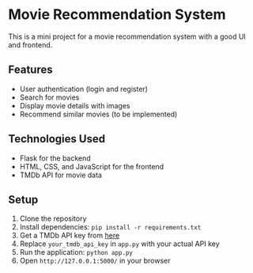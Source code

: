 # Movie Recommendation System

This is a mini project for a movie recommendation system with a good UI and frontend.

## Features

- User authentication (login and register)
- Search for movies
- Display movie details with images
- Recommend similar movies (to be implemented)

## Technologies Used

- Flask for the backend
- HTML, CSS, and JavaScript for the frontend
- TMDb API for movie data

## Setup

1. Clone the repository
2. Install dependencies: `pip install -r requirements.txt`
3. Get a TMDb API key from [here](https://www.themoviedb.org/documentation/api)
4. Replace `your_tmdb_api_key` in `app.py` with your actual API key
5. Run the application: `python app.py`
6. Open `http://127.0.0.1:5000/` in your browser
